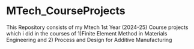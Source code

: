 # MTech_CourseProjects
This Repository consists of my Mtech 1st Year (2024-25) Course projects which i did in the courses of 1)Finite Element Method in Materials Engineering and 2) Process and Design for Additive Manufacturing
